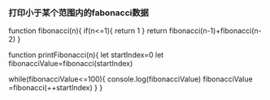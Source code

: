 ### 打印小于某个范围内的fabonacci数据
function fibonacci(n){
if(n<=1){
  return 1
}
return fibonacci(n-1)+fibonacci(n-2)
}

function printFibonacci(n){
 let startIndex=0
 let fibonacciValue=fibonacci(startIndex)
 
 
  while(fibonacciValue<=100){
  console.log(fibonacciValue)
 	fibonacciValue =fibonacci(++startIndex)
}
}


